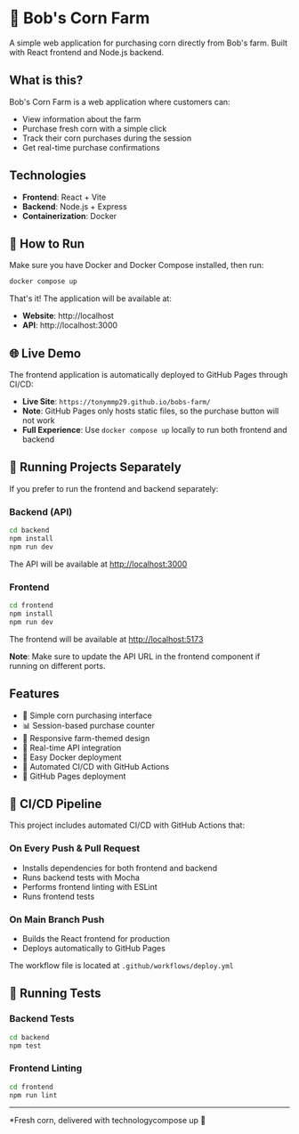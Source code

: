 # 🌽 Bob's Corn Farm

A simple web application for purchasing corn directly from Bob's farm. Built with React frontend and Node.js backend.

## What is this?

Bob's Corn Farm is a web application where customers can:

- View information about the farm
- Purchase fresh corn with a simple click
- Track their corn purchases during the session
- Get real-time purchase confirmations

## Technologies

- **Frontend**: React + Vite
- **Backend**: Node.js + Express
- **Containerization**: Docker

## 🚀 How to Run

Make sure you have Docker and Docker Compose installed, then run:

```bash
docker compose up
```

That's it! The application will be available at:

- **Website**: http://localhost
- **API**: http://localhost:3000

## 🌐 Live Demo

The frontend application is automatically deployed to GitHub Pages through CI/CD:

- **Live Site**: `https://tonymmp29.github.io/bobs-farm/`
- **Note**: GitHub Pages only hosts static files, so the purchase button will not work
- **Full Experience**: Use `docker compose up` locally to run both frontend and backend


## 🔧 Running Projects Separately

If you prefer to run the frontend and backend separately:

### Backend (API)

```bash
cd backend
npm install
npm run dev
```

The API will be available at <http://localhost:3000>

### Frontend

```bash
cd frontend
npm install
npm run dev
```

The frontend will be available at <http://localhost:5173>

**Note**: Make sure to update the API URL in the frontend component if running on different ports.

## Features

- 🌽 Simple corn purchasing interface
- 📊 Session-based purchase counter
- 🎨 Responsive farm-themed design
- 🔄 Real-time API integration
- 🐳 Easy Docker deployment
- 🚀 Automated CI/CD with GitHub Actions
- 📄 GitHub Pages deployment

## 🚀 CI/CD Pipeline

This project includes automated CI/CD with GitHub Actions that:

### On Every Push & Pull Request

- Installs dependencies for both frontend and backend
- Runs backend tests with Mocha
- Performs frontend linting with ESLint
- Runs frontend tests

### On Main Branch Push

- Builds the React frontend for production
- Deploys automatically to GitHub Pages


The workflow file is located at `.github/workflows/deploy.yml`

## 🧪 Running Tests

### Backend Tests

```bash
cd backend
npm test
```

### Frontend Linting

```bash
cd frontend
npm run lint
```

---

*Fresh corn, delivered with technologycompose up 🚜
